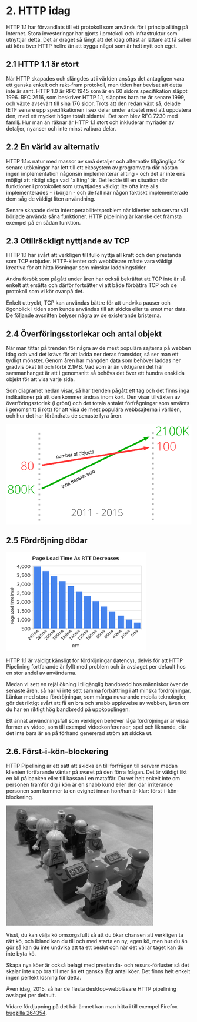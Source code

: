 # 2. HTTP idag

HTTP 1.1 har förvandlats till ett protokoll som används för i princip allting på Internet. Stora investeringar har gjorts i protokoll och infrastruktur som utnyttjar detta. Det är draget så långt att det idag oftast är lättare att få saker att köra över HTTP hellre än att bygga något som är helt nytt och eget.

## 2.1 HTTP 1.1 är stort

När HTTP skapades och slängdes ut i världen ansågs det antagligen vara ett ganska enkelt och rakt-fram protokoll, men tiden har bevisat att detta inte är sant. HTTP 1.0 är RFC 1945 som är en 60 sidors specifikation släppt 1996. RFC 2616, som beskriver HTTP 1.1, släpptes bara tre år senare 1999, och växte avsevärt till sina 176 sidor. Trots att den redan växt så, delade IETF senare upp specifikationen i sex delar under arbetet med att uppdatera den, med ett mycket högre totalt sidantal. Det som blev RFC 7230 med familj. Hur man än räknar är HTTP 1.1 stort och inkluderar myriader av detaljer, nyanser och inte minst valbara delar.

## 2.2 En värld av alternativ

HTTP 1.1:s natur med massor av små detaljer och alternativ tillgängliga för senare utökningar har lett till ett ekosystem av programvara där nästan ingen implementation någonsin implementerar allting - och det är inte ens möjligt att riktigt säga vad "allting" är. Det ledde till en situation där funktioner i protokollet som utnyttjades väldigt lite ofta inte alls implementerades - i början - och de fall när någon faktiskt implementerade dem såg de väldigt liten användning.

Senare skapade detta interoperabilitetsproblem när klienter och servrar väl började använda såna funktioner. HTTP pipelining är kanske det främsta exempel på en sådan funktion.

## 2.3 Otillräckligt nyttjande av TCP

HTTP 1.1 har svårt att verkligen till fullo nyttja all kraft och den prestanda som TCP erbjuder. HTTP-klienter och webbläsare måste vara väldigt kreativa för att hitta lösningar som minskar laddningstider.

Andra försök som pågått under åren har också bekräftat att TCP inte är så enkelt att ersätta och därför fortsätter vi att både förbättra TCP och de protokoll som vi kör ovanpå det.

Enkelt uttryckt, TCP kan användas bättre för att undvika pauser och ögonblick i tiden som kunde användas till att skicka eller ta emot mer data. De följande avsnitten belyser några av de existerande bristerna.

## 2.4 Överföringsstorlekar och antal objekt

När man tittar på trenden för några av de mest populära sajterna på webben idag och vad det krävs för att ladda ner deras framsidor, så ser man ett tydligt mönster. Genom åren har mängden data som behöver laddas ner gradvis ökat till och förbi 2.1MB. Vad som är än viktigare i det här sammanhanget är att i genomsnitt så behövs det över ett hundra enskilda objekt för att visa varje sida.

Som diagramet nedan visar, så har trenden pågått ett tag och det finns inga indikationer på att den kommer ändras inom kort. Den visar tillväxten av överföringsstorlek \(i grönt\) och det totala antalet förfrågningar som använts i genomsnitt \(i rött\) för att visa de mest populära webbsajterna i världen, och hur det har förändrats de senaste fyra åren.

![transfer size growth](https://raw.githubusercontent.com/bagder/http2-explained/master/images/transfer-size-growth.png)

## 2.5 Fördröjning dödar

![](https://raw.githubusercontent.com/bagder/http2-explained/master/images/page-load-time-rtt-decreases.png)

HTTP 1.1 är väldigt känsligt för fördröjningar \(latency\), delvis för att HTTP Pipelining fortfarande är fyllt med problem och är avslaget per default hos en stor andel av användarna.

Medan vi sett en rejäl ökning i tillgänglig bandbredd hos människor över de senaste åren, så har vi inte sett samma förbättring i att minska fördröjningar. Länkar med stora fördröjningar, som många nuvarande mobila teknologier, gör det riktigt svårt att få en bra och snabb upplevelse av webben, även om du har en riktigt hög bandbredd på uppkopplingen.

Ett annat användningsfall som verkligen behöver låga fördröjningar är vissa former av video, som till exempel videokonferenser, spel och liknande, där det inte bara är en på förhand genererad ström att skicka ut.

## 2.6. Först-i-kön-blockering

HTTP Pipelining är ett sätt att skicka en till förfrågan till servern medan klienten fortfarande väntar på svaret på den förra frågan. Det är väldigt likt en kö på banken eller till kassan i en mataffär. Du vet helt enkelt inte om personen framför dig i kön är en snabb kund eller den där irriterande personen som kommer ta en evighet innan hon/han är klar: först-i-kön-blockering.

![](https://raw.githubusercontent.com/bagder/http2-explained/master/images/head-of-line-blocking.jpg)

Visst, du kan välja kö omsorgsfullt så att du ökar chansen att verkligen ta rätt kö, och ibland kan du till och med starta en ny, egen kö, men hur du än gör så kan du inte undvika att ta ett beslut och när det väl är taget kan du inte byta kö.

Skapa nya köer är också belagt med prestanda- och resurs-förluster så det skalar inte upp bra till mer än ett ganska lågt antal köer. Det finns helt enkelt ingen perfekt lösning för detta.

Även idag, 2015, så har de flesta desktop-webbläsare HTTP pipelining avslaget per default.

Vidare fördjupning på det här ämnet kan man hitta i till exempel Firefox [bugzilla 264354](https://bugzilla.mozilla.org/show_bug.cgi?id=264354).


